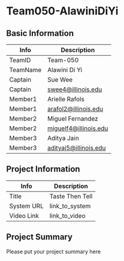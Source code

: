 # Team050-AlawiniDiYi

## Basic Information

|   Info      |        Description     |
| ----------- | ---------------------- |
| TeamID      |  Team-050              |
| TeamName    |  Alawini Di Yi         |
| Captain     |  Sue Wee               |
| Captain     |  swee4@illinois.edu    |
| Member1     |  Arielle Rafols        |
| Member1     |  arafol2@illinois.edu  |
| Member2     |  Miguel Fernandez      |
| Member2     |  miguelf4@illinois.edu |
| Member3     |  Aditya Jain           |
| Member3     |  adityaj5@illinois.edu |

## Project Information

|   Info      |        Description     |
| ----------- | ---------------------- |
|  Title      |      Taste Then Tell   |
| System URL  |      link_to_system    |
| Video Link  |      link_to_video     |

## Project Summary
Please put your project summary here
